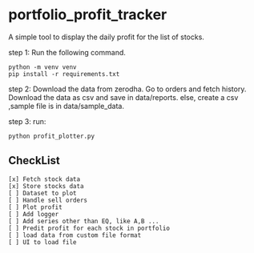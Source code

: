 # portfolio_profit_tracker

A simple tool to display the daily profit for the list of stocks.

step 1: Run the following command.

    python -m venv venv
    pip install -r requirements.txt

step 2: Download the data from zerodha. Go to orders and fetch history. Download the data as csv and save in data/reports.
else, create a csv ,sample file is in data/sample_data.

step 3: run:

    python profit_plotter.py

## CheckList

    [x] Fetch stock data
    [x] Store stocks data
    [ ] Dataset to plot
    [ ] Handle sell orders
    [ ] Plot profit
    [ ] Add logger
    [ ] Add series other than EQ, like A,B ...
    [ ] Predit profit for each stock in portfolio
    [ ] load data from custom file format
    [ ] UI to load file
